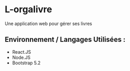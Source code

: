 # L-orgalivre
Une application web pour gérer ses livres

## Environnement / Langages Utilisées :
- React.JS
- Node.JS
- Bootstrap 5.2